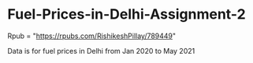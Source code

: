 # Fuel-Prices-in-Delhi-Assignment-2

Rpub = "https://rpubs.com/RishikeshPillay/789449"

Data is for fuel prices in Delhi from Jan 2020 to May 2021 

